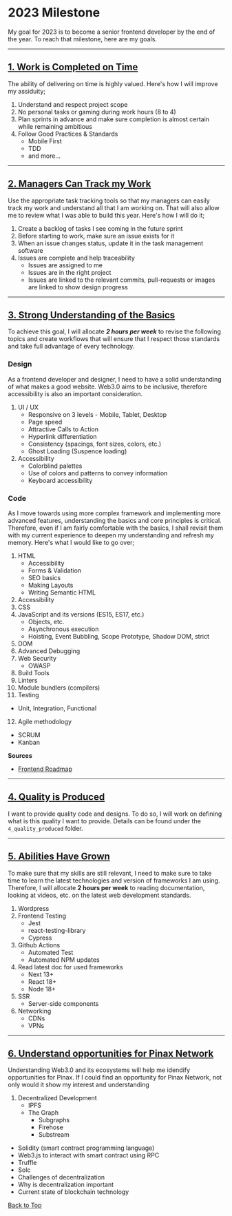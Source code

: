 <div id="top-of-page"></div>

# 2023 Milestone

My goal for 2023 is to become a senior frontend developer by the end of the year. To reach that milestone, here are my goals.

---

## [1. Work is Completed on Time](/2023/1_work_on_time/)

The ability of delivering on time is highly valued. Here's how I will improve my assiduity;

1. Understand and respect project scope
2. No personal tasks or gaming during work hours (8 to 4)
3. Plan sprints in advance and make sure completion is almost certain while remaining ambitious
4. Follow Good Practices & Standards
   - Mobile First
   - TDD
   - and more...

---

## [2. Managers Can Track my Work](/2023/2_track_work/)

Use the appropriate task tracking tools so that my managers can easily track my work and understand all that I am working on. That will also allow me to review what I was able to build this year. Here's how I will do it;

1. Create a backlog of tasks I see coming in the future sprint
2. Before starting to work, make sure an issue exists for it
3. When an issue changes status, update it in the task management software
4. Issues are complete and help traceability
   - Issues are assigned to me
   - Issues are in the right project
   - Issues are linked to the relevant commits, pull-requests or images are linked to show design progress

---

## [3. Strong Understanding of the Basics](/2023/3_basics_understanding/)

To achieve this goal, I will allocate ___2 hours per week___ to revise the following topics and create workflows that will ensure that I respect those standards and take full advantage of every technology.

### Design

As a frontend developer and designer, I need to have a solid understanding of what makes a good website. Web3.0 aims to be inclusive, therefore accessibility is also an important consideration.

1. UI / UX
   - Responsive on 3 levels - Mobile, Tablet, Desktop
   - Page speed
   - Attractive Calls to Action
   - Hyperlink differentiation
   - Consistency (spacings, font sizes, colors, etc.)
   - Ghost Loading (Suspence loading)
2. Accessibility
   - Colorblind palettes
   - Use of colors and patterns to convey information
   - Keyboard accessibility

### Code

As I move towards using more complex framework and implementing more advanced features, understanding the basics and core principles is critical. Therefore, even if I am fairly comfortable with the basics, I shall revisit them with my current experience to deepen my understanding and refresh my memory. Here's what I would like to go over;

1. HTML
   - Accessibility
   - Forms & Validation
   - SEO basics
   - Making Layouts
   - Writing Semantic HTML
2. Accessibility
3. CSS
4. JavaScript and its versions (ES15, ES17, etc.)
   - Objects, etc.
   - Asynchronous execution
   - Hoisting, Event Bubbling, Scope Prototype, Shadow DOM, strict
5. DOM
6. Advanced Debugging
7. Web Security
   - OWASP
8. Build Tools
9. Linters
10. Module bundlers (compilers)
11. Testing
   - Unit, Integration, Functional
12. Agile methodology
   - SCRUM
   - Kanban

**Sources**
- [Frontend Roadmap](https://roadmap.sh/frontend)

---

## [4. Quality is Produced](/2023/4_quality_produced/)

I want to provide quality code and designs. To do so, I will work on defining what is this quality I want to provide. Details can be found under the `4_quality_produced` folder.

---

## [5. Abilities Have Grown](/2023/5_new_abilities/)

To make sure that my skills are still relevant, I need to make sure to take time to learn the latest technologies and version of frameworks I am using. Therefore, I will allocate __2 hours per week__ to reading documentation, looking at videos, etc. on the latest web development standards.

1. Wordpress
2. Frontend Testing
   - Jest
   - react-testing-library
   - Cypress
3. Github Actions
   - Automated Test
   - Automated NPM updates
3. Read latest doc for used frameworks
   - Next 13+
   - React 18+
   - Node 18+
4. SSR
   - Server-side components
6. Networking
   - CDNs
   - VPNs
---

## [6. Understand opportunities for Pinax Network](/2023/6_decentralized_web/)

Understanding Web3.0 and its ecosystems will help me idendify opportunities for Pinax. If I could find an opportunity for Pinax Network, not only would it show my interest and understanding

1. Decentralized Development
   - IPFS
   - The Graph
      - Subgraphs
      - Firehose
      - Substream
  - Solidity (smart contract programming language)
  - Web3.js to interact with smart contract using RPC
  - Truffle
  - Solc
  - Challenges of decentralization
  - Why is decentralization important
  - Current state of blockchain technology

  <a href="#top-of-page">Back to Top</a>
